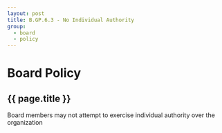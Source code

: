 ```yaml
---
layout: post
title: B.GP.6.3 - No Individual Authority
group:
  - board
  - policy
---
```


# Board Policy
## {{ page.title }}

Board members may not attempt to exercise individual authority over the organization
